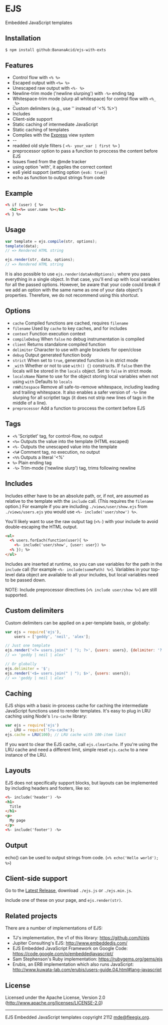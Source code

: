 # EJS

Embedded JavaScript templates


## Installation

```bash
$ npm install github:BananaAcid/ejs-with-exts
```

## Features

  * Control flow with `<% %>`
  * Escaped output with `<%= %>`
  * Unescaped raw output with `<%- %>`
  * Newline-trim mode ('newline slurping') with `-%>` ending tag
  * Whitespace-trim mode (slurp all whitespace) for control flow with `<%_ _%>`
  * Custom delimiters (e.g., use '<? ?>' instead of '<% %>')
  * Includes
  * Client-side support
  * Static caching of intermediate JavaScript
  * Static caching of templates
  * Complies with the [Express](http://expressjs.com) view system
  * --
  * readded old style filters ( `<%- your_var | first %>` )
  * preprocessor option to pass a function to proccess the content before EJS
  * Issues fixed from the @mde tracker
  * using option 'with', it applies the correct context
  * es6 yield support (setting option `{es6: true}`)
  * echo as function to output strings from code

## Example

```html
<% if (user) { %>
  <h2><%= user.name %></h2>
<% } %>
```

## Usage

```javascript
var template = ejs.compile(str, options);
template(data);
// => Rendered HTML string

ejs.render(str, data, options);
// => Rendered HTML string
```

It is also possible to use `ejs.render(dataAndOptions);` where you pass
everything in a single object. In that case, you'll end up with local variables
for all the passed options. However, be aware that your code could break if we 
add an option with the same name as one of your data object's properties.
Therefore, we do not recommend using this shortcut.

## Options

  - `cache`           Compiled functions are cached, requires `filename`
  - `filename`        Used by `cache` to key caches, and for includes
  - `context`         Function execution context
  - `compileDebug`    When `false` no debug instrumentation is compiled
  - `client`          Returns standalone compiled function
  - `delimiter`       Character to use with angle brackets for open/close
  - `debug`           Output generated function body
  - `strict`          When set to `true`, generated function is in strict mode
  - `_with`           Whether or not to use `with() {}` constructs. If `false` then the locals will be stored in the `locals` object. Set to `false` in strict mode.
  - `localsName`      Name to use for the object storing local variables when not using `with` Defaults to `locals`
  - `rmWhitespace`    Remove all safe-to-remove whitespace, including leading
    and trailing whitespace. It also enables a safer version of `-%>` line
    slurping for all scriptlet tags (it does not strip new lines of tags in
    the middle of a line).
  - `preprocessor`    Add a function to proccess the content before EJS

## Tags

  - `<%`              'Scriptlet' tag, for control-flow, no output
  - `<%=`             Outputs the value into the template (HTML escaped)
  - `<%-`             Outputs the unescaped value into the template
  - `<%#`             Comment tag, no execution, no output
  - `<%%`             Outputs a literal '<%'
  - `%>`              Plain ending tag
  - `-%>`             Trim-mode ('newline slurp') tag, trims following newline

## Includes

Includes either have to be an absolute path, or, if not, are assumed as
relative to the template with the `include` call. (This requires the
`filename` option.) For example if you are including `./views/user/show.ejs`
from `./views/users.ejs` you would use `<%- include('user/show') %>`.

You'll likely want to use the raw output tag (`<%-`) with your include to avoid
double-escaping the HTML output.

```html
<ul>
  <% users.forEach(function(user){ %>
    <%- include('user/show', {user: user}) %>
  <% }); %>
</ul>
```

Includes are inserted at runtime, so you can use variables for the path in the
`include` call (for example `<%- include(somePath) %>`). Variables in your
top-level data object are available to all your includes, but local variables
need to be passed down.

NOTE: Include preprocessor directives (`<% include user/show %>`) are
still supported.

## Custom delimiters

Custom delimiters can be applied on a per-template basis, or globally:

```javascript
var ejs = require('ejs'),
    users = ['geddy', 'neil', 'alex'];

// Just one template
ejs.render('<?= users.join(" | "); ?>', {users: users}, {delimiter: '?'});
// => 'geddy | neil | alex'

// Or globally
ejs.delimiter = '$';
ejs.render('<$= users.join(" | "); $>', {users: users});
// => 'geddy | neil | alex'
```

## Caching

EJS ships with a basic in-process cache for caching the intermediate JavaScript
functions used to render templates. It's easy to plug in LRU caching using
Node's `lru-cache` library:

```javascript
var ejs = require('ejs')
  , LRU = require('lru-cache');
ejs.cache = LRU(100); // LRU cache with 100-item limit
```

If you want to clear the EJS cache, call `ejs.clearCache`. If you're using the
LRU cache and need a different limit, simple reset `ejs.cache` to a new instance
of the LRU.

## Layouts

EJS does not specifically support blocks, but layouts can be implemented by
including headers and footers, like so:


```html
<%- include('header') -%>
<h1>
  Title
</h1>
<p>
  My page
</p>
<%- include('footer') -%>
```

## Output

echo() can be used to output strings from code. (`<% echo('Hello world'); %>`)

## Client-side support

Go to the [Latest Release](./releases/latest), download
`./ejs.js` or `./ejs.min.js`.

Include one of these on your page, and `ejs.render(str)`.

## Related projects

There are a number of implementations of EJS:

 * TJ's implementation, the v1 of this library: https://github.com/tj/ejs
 * Jupiter Consulting's EJS: http://www.embeddedjs.com/
 * EJS Embedded JavaScript Framework on Google Code: https://code.google.com/p/embeddedjavascript/
 * Sam Stephenson's Ruby implementation: https://rubygems.org/gems/ejs
 * Erubis, an ERB implementation which also runs JavaScript: http://www.kuwata-lab.com/erubis/users-guide.04.html#lang-javascript

## License

Licensed under the Apache License, Version 2.0
(<http://www.apache.org/licenses/LICENSE-2.0>)

- - -
EJS Embedded JavaScript templates copyright 2112
mde@fleegix.org.

